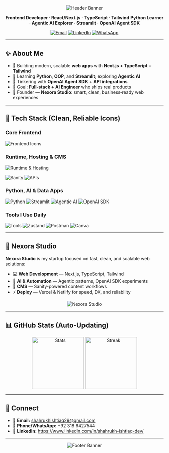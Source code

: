 <!--
✅ NOTE: Reliable assets only (no flaky typing-SVG). If any image doesn't load, copy the direct URL into a new tab once to warm the cache.
-->

<p align="center">
  <img alt="Header Banner" src="https://capsule-render.vercel.app/api?type=waving&height=200&text=Shahrukh%20Ishtiaq&color=gradient&fontColor=ffffff&fontSize=36"
  />
</p>

<div align="center">

**Frontend Developer · React/Next.js · TypeScript · Tailwind**
**Python Learner · Agentic AI Explorer · Streamlit · OpenAI Agent SDK**

<a href="mailto:shahrukhishtiaq29@gmail.com"><img alt="Email" src="https://img.shields.io/badge/Email-shahrukhishtiaq29%40gmail.com-D14836?style=for-the-badge&logo=gmail&logoColor=white"/></a> <a href="https://linkedin.com/in/shahrukh-ishtiaq-2534a524b"><img alt="LinkedIn" src="https://img.shields.io/badge/LinkedIn-Shahrukh%20Ishtiaq-0A66C2?style=for-the-badge&logo=linkedin&logoColor=white"/></a> <a href="https://wa.me/923186427544"><img alt="WhatsApp" src="https://img.shields.io/badge/WhatsApp-Chat-25D366?style=for-the-badge&logo=whatsapp&logoColor=white"/></a>

</div>

---

## ✨ About Me

* 🚀 Building modern, scalable **web apps** with **Next.js + TypeScript + Tailwind**
* 🐍 Learning **Python**, **OOP**, and **Streamlit**; exploring **Agentic AI**
* 🤖 Tinkering with **OpenAI Agent SDK** + **API integrations**
* 🧭 Goal: **Full‑stack + AI Engineer** who ships real products
* 🧪 Founder — **Nexora Studio**: smart, clean, business‑ready web experiences

---

## 🧰 Tech Stack (Clean, Reliable Icons)

### Core Frontend

<p>
  <img src="https://skillicons.dev/icons?i=nextjs,react,ts,js,html,css,tailwind&perline=10" alt="Frontend Icons"/>
</p>

### Runtime, Hosting & CMS

<p>
  <img src="https://skillicons.dev/icons?i=nodejs,vercel,netlify&perline=10" alt="Runtime & Hosting"/>
</p>

<p>
  <img alt="Sanity" src="https://img.shields.io/badge/Sanity-CMS-EF4444?style=for-the-badge&logo=sanity&logoColor=white"/>
  <img alt="APIs" src="https://img.shields.io/badge/REST%20APIs-Build%20%26%20Integrate-0ea5e9?style=for-the-badge&logo=swagger&logoColor=white"/>
</p>

### Python, AI & Data Apps

<p>
  <img alt="Python" src="https://img.shields.io/badge/Python-3776AB?style=for-the-badge&logo=python&logoColor=white"/>
  <img alt="Streamlit" src="https://img.shields.io/badge/Streamlit-FF4B4B?style=for-the-badge&logo=streamlit&logoColor=white"/>
  <img alt="Agentic AI" src="https://img.shields.io/badge/Agentic%20AI-Exploring-2563eb?style=for-the-badge&logo=ai&logoColor=white"/>
  <img alt="OpenAI SDK" src="https://img.shields.io/badge/OpenAI%20Agent%20SDK-412991?style=for-the-badge&logo=openai&logoColor=white"/>
</p>

### Tools I Use Daily

<p>
  <img src="https://skillicons.dev/icons?i=git,github,vscode,figma,redux&perline=10" alt="Tools"/>
  <img alt="Zustand" src="https://img.shields.io/badge/Zustand-State%20Mgmt-111827?style=for-the-badge&logo=react&logoColor=white"/>
  <img alt="Postman" src="https://img.shields.io/badge/Postman-FF6C37?style=for-the-badge&logo=postman&logoColor=white"/>
  <img alt="Canva" src="https://img.shields.io/badge/Canva-00C4CC?style=for-the-badge&logo=canva&logoColor=white"/>
</p>

---

## 🚀 Nexora Studio

**Nexora Studio** is my startup focused on fast, clean, and scalable web solutions:

* 💻 **Web Development** — Next.js, TypeScript, Tailwind
* 🧠 **AI & Automation** — Agentic patterns, OpenAI SDK experiments
* 🧩 **CMS** — Sanity-powered content workflows
* ⚡ **Deploy** — Vercel & Netlify for speed, DX, and reliability

<p align="center">
  <img alt="Nexora Studio" src="https://img.shields.io/badge/Nexora%20Studio-Building%20the%20Future-7C3AED?style=for-the-badge&logo=rocket&logoColor=white"/>
</p>

---

## 📊 GitHub Stats (Auto‑Updating)

<p align="center">
  <img alt="Stats" src="https://github-readme-stats.vercel.app/api?username=ShahrukhIshtiaq&show_icons=true&theme=radical&count_private=true&hide_border=true&cache_seconds=7200" height="165"/>
  <img alt="Streak" src="https://streak-stats.demolab.com?user=ShahrukhIshtiaq&theme=radical&hide_border=true&date_format=j%20M%5B%20Y%5D&card_width=420" height="165"/>
</p>

<!-- Optional: Top languages (can be noisy on small repos)
<p align="center">
  <img alt="Top Langs" src="https://github-readme-stats.vercel.app/api/top-langs/?username=ShahrukhIshtiaq&layout=compact&theme=radical&hide_border=true&cache_seconds=7200" height="160"/>
</p>
-->

---

## 🤝 Connect

* 📧 **Email:** [shahrukhishtiaq29@gmail.com](mailto:shahrukhishtiaq29@gmail.com)
* 📱 **Phone/WhatsApp:** +92 318 6427544
* 💼 **LinkedIn:** https://www.linkedin.com/in/shahrukh-ishtiaq-dev/

---

<p align="center">
  <img alt="Footer Banner" src="https://capsule-render.vercel.app/api?section=footer&type=waving&height=120&color=0:1f2937,100:0f172a"/>
</p>

<!--                                                            
Fallback tips if any image fails to load on your profile:
1) Replace `vercel.app` with a `?cache_seconds=3600` param on shields/stats services (already added on some).
2) Open the image URL once in a new tab to warm the cache (GitHub sometimes blocks on first render).
3) If corporate networks block images, switch to mobile data once to cache, then it's fine.
4) Prefer skillicons.dev + shields.io + capsule-render.vercel.app — these are stable.
-->
